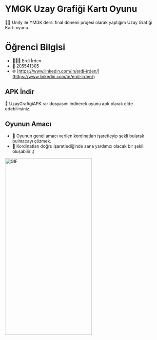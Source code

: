 # YMGK Uzay Grafiği Kartı Oyunu
👨‍💻 Unity ile YMGK dersi final dönemi projesi olarak yaptığım Uzay Grafiği Kartı oyunu.

# Öğrenci Bilgisi
- 👨🏻‍💼 Erdi İrden
- 🔢 205541305
- 🌐 [https://www.linkedin.com/in/erdi-irden/](https://www.linkedin.com/in/erdi-irden/)

## APK İndir
📲 UzayGrafigiAPK.rar dosyasını indirerek oyunu apk olarak elde edebilirsiniz.

## Oyunun Amacı
- 🤔 Oyunun genel amacı verilen kordinatları işaretleyip şekli bularak bulmacayı çözmek.
- 🎨 Kordinatları doğru işaretlediğinde sana yardımcı olacak bir şekil oluşabilir :)

<img align="center" alt="GIF" src="https://i.hizliresim.com/mhh3e8i.png" width="284" height="581" />
